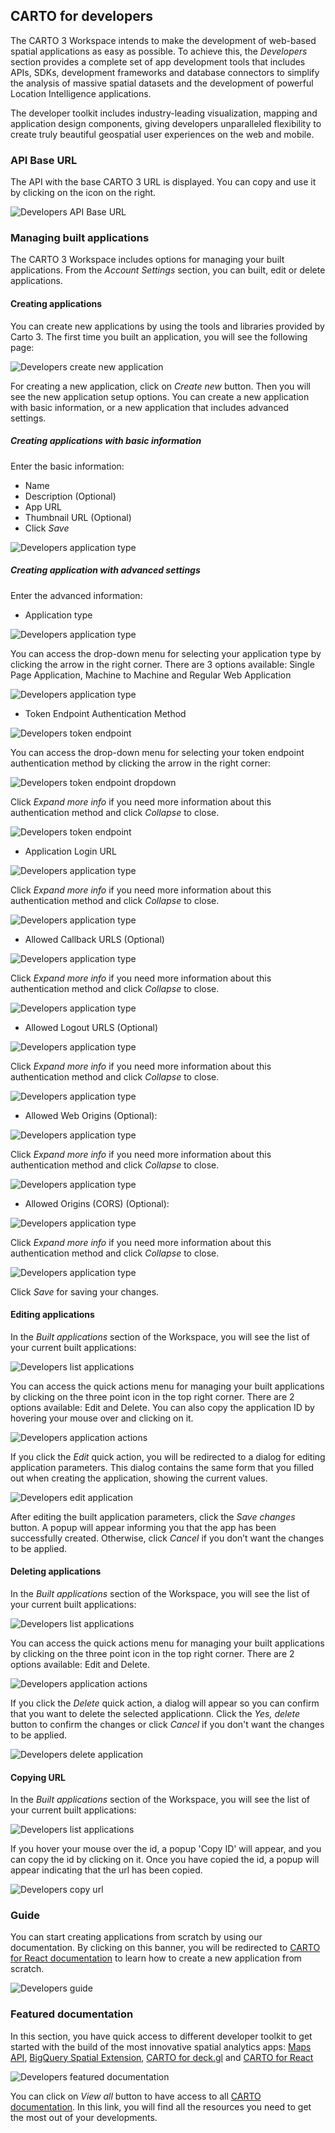 ## CARTO for developers

The CARTO 3 Workspace intends to make the development of web-based spatial applications as easy as possible. To achieve this, the *Developers* section provides a complete set of app development tools that includes APIs, SDKs, development frameworks and database connectors to simplify the analysis of massive spatial datasets and the development of powerful Location Intelligence applications.

The developer toolkit includes industry-leading visualization, mapping and application design components, giving developers unparalleled flexibility to create truly beautiful geospatial user experiences on the web and mobile.

### API Base URL

The API with the base CARTO 3 URL is displayed. You can copy and use it by clicking on the icon on the right.

![Developers API Base URL](/img/cloud-native-workspace/developers/developers_api_base_url.png)

### Managing built applications

The CARTO 3 Workspace includes options for managing your built applications. From the *Account Settings* section, you can built, edit or delete applications.

#### Creating applications

You can create new applications by using the tools and libraries provided by Carto 3. The first time you built an application, you will see the following page:

![Developers create new application](/img/cloud-native-workspace/developers/developers_creating_application.png)

For creating a new application, click on *Create new* button. Then you will see the new application setup options. You can create a new application with basic information, or a new application that includes advanced settings.

##### Creating applications with basic information

Enter the basic information:

- Name
- Description (Optional)
- App URL
- Thumbnail URL (Optional)
- Click *Save*

![Developers application type](/img/cloud-native-workspace/developers/developers_basic_information.png)

##### Creating application with advanced settings

Enter the advanced information:

- Application type

![Developers application type](/img/cloud-native-workspace/developers/developers_application_type.png)

You can access the drop-down menu for selecting your application type by clicking the arrow in the right corner. There are 3 options available: Single Page Application, Machine to Machine and Regular Web Application

![Developers application type](/img/cloud-native-workspace/developers/developers_drop_down.png)

- Token Endpoint Authentication Method


![Developers token endpoint](/img/cloud-native-workspace/developers/developers_token_endpoint.png)

You can access the drop-down menu for selecting your token endpoint authentication method by clicking the arrow in the right corner:

![Developers token endpoint dropdown](/img/cloud-native-workspace/developers/developers_token_endpoint_dropdown.png)

Click *Expand more info* if you need more information about this authentication method and click *Collapse* to close.

![Developers token endpoint](/img/cloud-native-workspace/developers/developers_token_endpoint_expand_info.png)

- Application Login URL

![Developers application type](/img/cloud-native-workspace/developers/developers_application_login_url.png)

Click *Expand more info* if you need more information about this authentication method and click *Collapse* to close.

![Developers application type](/img/cloud-native-workspace/developers/developers_application_login_url_expand_info.png)

- Allowed Callback URLS (Optional)

![Developers application type](/img/cloud-native-workspace/developers/developers_allowed_callback_urls.png)

Click *Expand more info* if you need more information about this authentication method and click *Collapse* to close.

![Developers application type](/img/cloud-native-workspace/developers/developers_allowed_callback_urls_expand_info.png)

- Allowed Logout URLS (Optional)

![Developers application type](/img/cloud-native-workspace/developers/developers_allowed_logout_urls(optional).png)

Click *Expand more info* if you need more information about this authentication method and click *Collapse* to close.

![Developers application type](/img/cloud-native-workspace/developers/developers_allowed_logout_urls(optional)_expand_info.png)

- Allowed Web Origins (Optional): 

![Developers application type](/img/cloud-native-workspace/developers/developers_allowed_web_origins(optional).png)

Click *Expand more info* if you need more information about this authentication method and click *Collapse* to close.

![Developers application type](/img/cloud-native-workspace/developers/developers_allowed_web_origins(optional)_expand_info.png)

- Allowed Origins (CORS) (Optional): 

![Developers application type](/img/cloud-native-workspace/developers/developers_allowed_origins_cors(optional).png)

Click *Expand more info* if you need more information about this authentication method and click *Collapse* to close.

![Developers application type](/img/cloud-native-workspace/developers/developers_allowed_origins_cors(optional)_expand_info.png)

Click *Save* for saving your changes. 

#### Editing applications

In the *Built applications* section of the Workspace, you will see the list of your current built applications:

![Developers list applications](/img/cloud-native-workspace/developers/developers_list_applications.png)

You can access the quick actions menu for managing your built applications by clicking on the three point icon in the top right corner. There are 2 options available: Edit and Delete. You can also copy the application ID by hovering your mouse over and clicking on it.

![Developers application actions](/img/cloud-native-workspace/developers/developers_built_applications_actions.png)

If you click the *Edit* quick action, you will be redirected to a dialog for editing application parameters. This dialog contains the same form that you filled out when creating the application, showing the current values.

![Developers edit application](/img/cloud-native-workspace/developers/developers_editing_applications.png)

After editing the built application parameters, click the *Save changes* button. A popup will appear informing you that the app has been successfully created. Otherwise, click *Cancel* if you don’t want the changes to be applied.

#### Deleting applications

In the *Built applications* section of the Workspace, you will see the list of your current built applications:

![Developers list applications](/img/cloud-native-workspace/developers/developers_list_applications.png)

You can access the quick actions menu for managing your built applications by clicking on the three point icon in the top right corner. There are 2 options available: Edit and Delete.

![Developers application actions](/img/cloud-native-workspace/developers/developers_built_applications_actions.png)

If you click the *Delete* quick action, a dialog will appear so you can confirm that you want to delete the selected applicationn. Click the *Yes, delete* button to confirm the changes or click *Cancel* if you don't want the changes to be applied.

![Developers delete application](/img/cloud-native-workspace/developers/developers_deleting_applications.png)

#### Copying URL

In the *Built applications* section of the Workspace, you will see the list of your current built applications:

![Developers list applications](/img/cloud-native-workspace/developers/developers_list_applications.png)

If you hover your mouse over the id, a popup 'Copy ID' will appear, and you can copy the id by clicking on it. Once you have copied the id, a popup will appear indicating that the url has been copied. 

![Developers copy url](/img/cloud-native-workspace/developers/developers_copying_url.png)

### Guide

You can start creating applications from scratch by using our documentation. By clicking on this banner, you will be redirected to <a href="https://docs.carto.com/react/guides/getting-started//" target="_blank">CARTO for React documentation</a> to learn how to create a new application from scratch.

![Developers guide](/img/cloud-native-workspace/developers/developers_guide.png)

### Featured documentation

In this section, you have quick access to different developer toolkit to get started with the build of the most innovative spatial analytics apps: <a href="https://carto.com/developers/maps-api/" target="_blank">Maps API</a>, <a href="https://docs.carto.com/spatial-extension-bq/overview/getting-started/" target="_blank">BigQuery Spatial Extension</a>, <a href="https://docs.carto.com/deck-gl/overview/" target="_blank">CARTO for deck.gl</a> and <a href="https://docs.carto.com/react/overview/" target="_blank">CARTO for React</a>

![Developers featured documentation](/img/cloud-native-workspace/developers/developers_featured_documentation.png)

You can click on *View all* button to have access to all <a href="https://docs.carto.com/" target="_blank">CARTO documentation</a>. In this link, you will find all the resources you need to get the most out of your developments.

